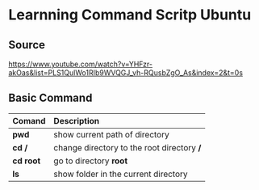 # Learnning Command Scritp Ubuntu

## Source
https://www.youtube.com/watch?v=YHFzr-akOas&list=PLS1QulWo1RIb9WVQGJ_vh-RQusbZgO_As&index=2&t=0s

## Basic Command 
| Comand      | Description                                  |
|:------------|:---------------------------------------------|
| __pwd__     | show current path of directory               |
| __cd /__    | change directory to the root directory __/__ |
| __cd root__ | go to directory __root__                     |
| __ls__      | show folder in the current directory         |
